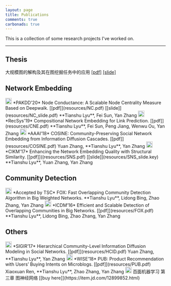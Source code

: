 ```yaml
---
layout: page
title: Publications
comments: true
carbonads: true
---
```


This is a collection of some research projects I've worked on.


---
## Thesis
大规模图的解构及其在图挖掘任务中的应用 [[pdf]](resources/lyu_thesis.pdf) [[slide]](resources/lyu_defense.pdf)

## Network Embedding

<img src="../img/conference-paper.png" height="20px">
*PAKDD'20* Node Conductance: A Scalable Node Centrality Measure Based on Deepwalk. [[pdf]](resources/NC.pdf) [[slide]](resources/NC_slide.pdf)
**Tianshu Lyu**, Fei Sun, Yan Zhang

<img src="../img/conference-paper.png" height="20px">
*RecSys'19* Compositional Network Embedding for Link Prediction. [[pdf]](resources/CNE.pdf) 
**Tianshu Lyu**, Fei Sun, Peng Jiang, Wenwu Ou, Yan Zhang

<img src="../img/conference-paper.png" height="20px">
*AAAI'18* COSINE: Community-Preserving Social Network Embedding from Information Diffusion Cascades. [[pdf]](resources/COSINE.pdf)  
Yuan Zhang, **Tianshu Lyu**, Yan Zhang

<img src="../img/conference-paper.png" height="20px">
*CIKM'17* Enhancing the Network Embedding Quality with Structural Similarity. [[pdf]]((resources/SNS.pdf) [[slide]](resources/SNS_slide.key)
**Tianshu Lyu**, Yuan Zhang, Yan Zhang


## Community Detection

<img src="../img/journal-article.png" height="20px">
*Accepted by TSC* FOX: Fast Overlapping Community Detection Algorithm in Big Weighted Networks.  
**Tianshu Lyu**, Lidong Bing, Zhao Zhang, Yan Zhang

<img src="../img/conference-paper.png" height="20px">
*ICDM’16* Efficient and Scalable Detection of Overlapping Communities in Big Networks. [[pdf]](resources/FOX.pdf)  
**Tianshu Lyu**, Lidong Bing, Zhao Zhang, Yan Zhang

## Others

<img src="../img/conference-paper.png" height="20px">
*SIGIR’17* Hierarchical Community-Level Information Diffusion Modeling in Social Networks. [[pdf]](resources/HCID.pdf)  
Yuan Zhang, **Tianshu Lyu**, Yan Zhang

<img src="../img/conference-paper.png" height="20px">
*WISE’18* PUB: Product Recommendation with Users’ Buying Intents on Microblogs. [[pdf]](resources/PUB.pdf)  
Xiaoxuan Ren, **Tianshu Lyu**, Zhao Zhang, Yan Zhang

<img src="../img/book-chapter.png" height="20px">
百面机器学习 第三章 图神经网络 [[buy here]](https://item.jd.com/12899852.html)